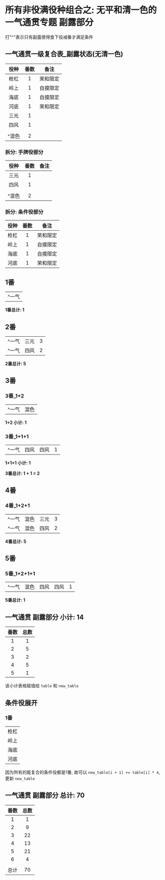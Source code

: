 # 所有非役满役种组合之: 无平和清一色的一气通贯专题 副露部分

打"^"表示只有副露使得食下役减番才满足条件

## 一气通贯一级复合表_副露状态(无清一色)

| 役种  | 番数 |  备注  |
|:---:|:--:|:----:|
| 枪杠  | 1  | 荣和限定 |
| 岭上  | 1  | 自摸限定 |
| 海底  | 1  | 自摸限定 |
| 河底  | 1  | 荣和限定 |
| 三元  | 1  |
| 四风  | 1  |
|     |    |
| ^混色 | 2  |

### 拆分: 手牌役部分

| 役种  | 番数 | 备注 |
|:---:|:--:|:--:|
| 三元  | 1  |
| 四风  | 1  |
|     |    |
| ^混色 | 2  |

### 拆分: 条件役部分

| 役种 | 番数 |  备注  |
|:--:|:--:|:----:|
| 枪杠 | 1  | 荣和限定 |
| 岭上 | 1  | 自摸限定 |
| 海底 | 1  | 自摸限定 |
| 河底 | 1  | 荣和限定 |

## 1番

|     |
|:---:|
| ^一气 |

**1番总计: 1**

## 2番

|     |    |   |
|:---:|:--:|:-:|
| ^一气 | 三元 | 3 |
| ^一气 | 四风 | 2 |

**2番总计: 5**

## 3番

### 3番_1+2

|     |    |
|:---:|:--:|
| ^一气 | 混色 |

**1+2 小计: 1**

### 3番_1+1+1

|     |    |    |   |
|:---:|:--:|:--:|:-:|
| ^一气 | 四风 | 四风 | 1 |

**1+1+1 小计: 1**

**3番总计: 1 + 1 = 2**

## 4番

### 4番_1+2+1

|     |    |    |   |
|:---:|:--:|:--:|:-:|
| ^一气 | 混色 | 三元 | 3 |
| ^一气 | 混色 | 四风 | 2 |

**4番总计: 5**

## 5番

### 5番_1+2+1+1

|     |    |    |    |   |
|:---:|:--:|:--:|:--:|:-:|
| ^一气 | 混色 | 四风 | 四风 | 1 |

**5番总计: 1**

## 一气通贯 副露部分 小计: 14

| 番数 | 总数 |
|:--:|:--:|
| 1  | 1  |
| 2  | 5  |
| 3  | 2  |
| 4  | 5  |
| 5  | 1  |

该小计表格赋值给 `table` 和 `new_table`

## 条件役展开

### 1番

|    |
|:--:|
| 枪杠 |
| 岭上 |
| 海底 |
| 河底 |

因为所有的能复合的条件役都是1番, 故可以 `new_table[i + 1] += table[i] * 4`, 更新 `new_table`

## 一气通贯 副露部分 总计: 70

| 番数 | 总数 |
|:--:|:--:|
| 1  | 1  |
| 2  | 9  |
| 3  | 22 |
| 4  | 13 |
| 5  | 21 |
| 6  | 4  |
|    |    |
| 总计 | 70 |
